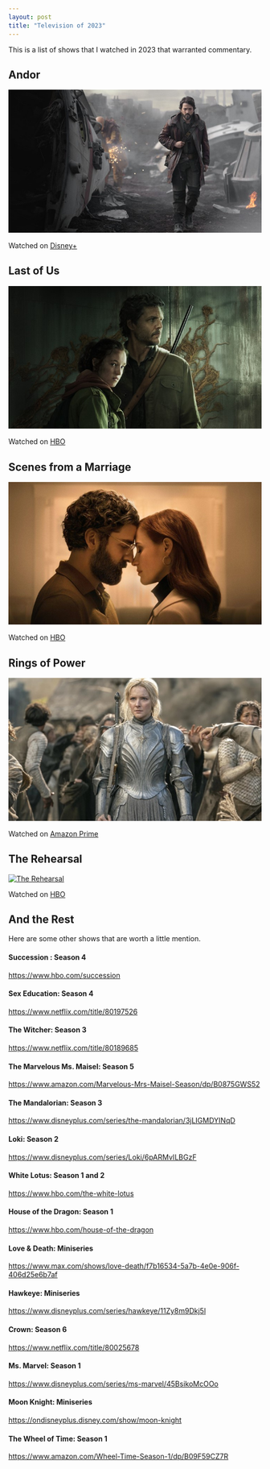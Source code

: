 ```yaml
---
layout: post
title: "Television of 2023"
---
```

This is a list of shows that I watched in 2023 that warranted commentary. 

## Andor
[![Andor](/media/posts/andor.jpeg)](https://www.disneyplus.com/series/star-wars-andor/3xsQKWG00GL5)

<p class="playLine"><span class='playIcon disney'></span>Watched on <a href="https://www.disneyplus.com/series/star-wars-andor/3xsQKWG00GL5">Disney+</a></p>

## Last of Us
[![Last of Us](/media/posts/last-of-us.jpg)](https://www.hbomax.com/series/urn:hbo:series:GYyofRQHeuJ6fiQEAAAEy)

<p class="playLine"><span class='playIcon hbo'></span>Watched on <a href="https://www.hbomax.com/series/urn:hbo:series:GYyofRQHeuJ6fiQEAAAEy">HBO</a></p>

## Scenes from a Marriage 
[![Scenes from a Marriage ](/media/posts/scenes-from-a-marriage.jpeg)](https://www.hbo.com/scenes-from-a-marriage)

<p class="playLine"><span class='playIcon hbo'></span>Watched on <a href="https://www.hbo.com/scenes-from-a-marriage">HBO</a></p>

## Rings of Power
[![Rings of Power](/media/posts/rings-of-power.jpg)](https://www.amazon.com/dp/B09QH98YG1)

<p class="playLine"><span class='playIcon amazon'></span>Watched on <a href="https://www.amazon.com/dp/B09QH98YG1">Amazon Prime</a></p>
	
## The Rehearsal
[![The Rehearsal](/media/posts/the-rehersal.webp)](https://www.hbo.com/the-rehearsal)

<p class="playLine"><span class='playIcon hbo'></span>Watched on <a href="https://www.hbo.com/the-rehearsal">HBO</a></p>

## And the Rest

Here are some other shows that are worth a little mention.

#### Succession : Season 4
https://www.hbo.com/succession
#### Sex Education: Season 4
https://www.netflix.com/title/80197526
#### The Witcher: Season 3
https://www.netflix.com/title/80189685
#### The Marvelous Ms. Maisel: Season 5
https://www.amazon.com/Marvelous-Mrs-Maisel-Season/dp/B0875GWS52
#### The Mandalorian: Season 3
https://www.disneyplus.com/series/the-mandalorian/3jLIGMDYINqD
#### Loki: Season 2
https://www.disneyplus.com/series/Loki/6pARMvILBGzF
#### White Lotus: Season 1 and 2
https://www.hbo.com/the-white-lotus
#### House of the Dragon: Season 1
https://www.hbo.com/house-of-the-dragon
#### Love & Death: Miniseries
https://www.max.com/shows/love-death/f7b16534-5a7b-4e0e-906f-406d25e6b7af
#### Hawkeye: Miniseries
https://www.disneyplus.com/series/hawkeye/11Zy8m9Dkj5l
#### Crown: Season 6
https://www.netflix.com/title/80025678
#### Ms. Marvel: Season 1
https://www.disneyplus.com/series/ms-marvel/45BsikoMcOOo
#### Moon Knight: Miniseries
https://ondisneyplus.disney.com/show/moon-knight
#### The Wheel of Time: Season 1
https://www.amazon.com/Wheel-Time-Season-1/dp/B09F59CZ7R